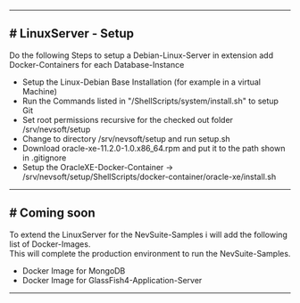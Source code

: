 ***
  
## # LinuxServer - Setup

Do the following Steps to setup a Debian-Linux-Server in extension add Docker-Containers for each Database-Instance

- Setup the Linux-Debian Base Installation (for example in a virtual Machine)
- Run the Commands listed in "/ShellScripts/system/install.sh" to setup Git
- Set root permissions recursive for the checked out folder /srv/nevsoft/setup
- Change to directory /srv/nevsoft/setup and run setup.sh
- Download oracle-xe-11.2.0-1.0.x86_64.rpm and put it to the path shown in .gitignore
- Setup the OracleXE-Docker-Container -> /srv/nevsoft/setup/ShellScripts/docker-container/oracle-xe/install.sh
  
***
  
## # Coming soon
To extend the LinuxServer for the NevSuite-Samples i will add the following list of Docker-Images.  
This will complete the production environment to run the NevSuite-Samples.  
  
- Docker Image for MongoDB
- Docker Image for GlassFish4-Application-Server
  
***
